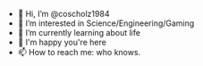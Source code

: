 - 👋 Hi, I’m @coscholz1984
- 👀 I’m interested in Science/Engineering/Gaming
- 🌱 I’m currently learning about life
- 💞️ I'm happy you're here
- 📫 How to reach me: who knows.

<!---
coscholz1984/coscholz1984 is a ✨ special ✨ repository because its `README.md` (this file) appears on your GitHub profile.
You can click the Preview link to take a look at your changes.
--->
